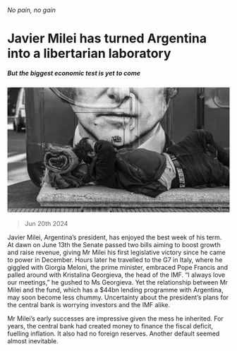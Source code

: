 ###### No pain, no gain

# Javier Milei has turned Argentina into a libertarian laboratory 

##### But the biggest economic test is yet to come 

![image](images/20240622_AMP002.jpg) 

> Jun 20th 2024 

Javier Milei, Argentina’s president, has enjoyed the best week of his term. At dawn on June 13th the Senate passed two bills aiming to boost growth and raise revenue, giving Mr Milei his first legislative victory since he came to power in December. Hours later he travelled to the G7 in Italy, where he giggled with Giorgia Meloni, the prime minister, embraced Pope Francis and palled around with Kristalina Georgieva, the head of the IMF. “I always love our meetings,” he gushed to Ms Georgieva. Yet the relationship between Mr Milei and the fund, which has a $44bn lending programme with Argentina, may soon become less chummy. Uncertainty about the president’s plans for the central bank is worrying investors and the IMF alike.

Mr Milei’s early successes are impressive given the mess he inherited. For years, the central bank had created money to finance the fiscal deficit, fuelling inflation. It also had no foreign reserves. Another default seemed almost inevitable. 

